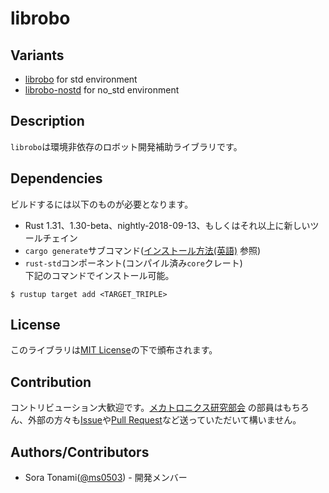 # librobo

## Variants
- [librobo](librobo) for std environment
- [librobo-nostd](librobo-nostd) for no\_std environment

## Description
`librobo`は環境非依存のロボット開発補助ライブラリです。

## Dependencies
ビルドするには以下のものが必要となります。

- Rust 1.31、1.30-beta、nightly-2018-09-13、もしくはそれ以上に新しいツールチェイン
- `cargo generate`サブコマンド([インストール方法(英語)](https://github.com/ashleygwilliams/cargo-generate#installation)
  参照)
- `rust-std`コンポーネント(コンパイル済み`core`クレート)  
  下記のコマンドでインストール可能。

``` console
$ rustup target add <TARGET_TRIPLE>
```

## License
このライブラリは[MIT License](LICENSE.md)の下で頒布されます。

## Contribution
コントリビューション大歓迎です。[メカトロニクス研究部会](https://github.com/mecha-natori)
の部員はもちろん、外部の方々も[Issue](https://github.com/mecha-natori/librobo/issues)や[Pull Request](https://github.com/mecha-natori/librobo/pulls)など送っていただいて構いません。

## Authors/Contributors
- Sora Tonami([@ms0503](https://github.com/ms0503)) - 開発メンバー
